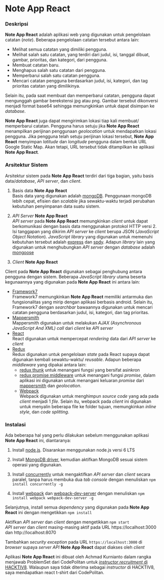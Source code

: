 # Note App React  
### Deskripsi  
**Note App React** adalah aplikasi web yang digunakan untuk pengelolaan catatan (_note_). Beberapa pengelolaan catatan tersebut antara lain:  
* Melihat semua catatan yang dimiliki pengguna.  
* Melihat salah satu catatan, yang terdiri dari judul, isi, tanggal dibuat, gambar, prioritas, dan kategori, dari pengguna.
* Membuat catatan baru.
* Menghapus salah satu catatan dari pengguna.
* Memperbarui salah satu catatan pengguna.
* Mencari catatan pengguna berdasarkan judul, isi, kategori, dan tag prioritas catatan yang dimilikinya.  

Selain itu, pada saat membuat dan memperbarui catatan, pengguna dapat mengunggah gambar berekstensi jpg atau png. Gambar tersebut dikonversi menjadi format base64 sehingga memungkinkan untuk dapat disimpan ke _database_.  

**Note App React** juga dapat mengirimkan lokasi tiap kali membuat/ memperbarui catatan. Pengguna harus setuju jika **Note App React** menampilkan perijinan penggunaan _geolocation_ untuk mendapatkan lokasi pengguna. Jika pengguna telah setuju perijinan lokasi tersebut, **Note App React** menyimpan _latitude_ dan _longitude_ pengguna dalam bentuk URL Google Static Map. Akan tetapi, URL tersebut tidak ditampilkan ke aplikasi **Note App React**.   

### Arsitektur Sistem
Arsitektur sistem pada **Note App React** terdiri dari tiga bagian, yaitu basis data/_database_, _API server_, dan _client_.

1. Basis data **Note App React**  
 Basis data yang digunakan adalah [mongoDB][mongodb link]. Penggunaan mongoDB lebih cepat, efisien dan _scalable_ jika sewaktu-waktu terjadi perubahan kebutuhan penyimpanan data suatu sistem.  

2. _API Server_ **Note App React**  
 _API server_ pada **Note App React** memungkinkan _client_ untuk dapat berkomunikasi dengan basis data menggunakan protokol HTTP versi 2. Isi tanggapan yang dikirim _API server_ ke _client_ berupa JSON (_JavaScript Object Notation_). _JavaScript library_ yang digunakan untuk memenuhi kebutuhan tersebut adalah [express][express link] dan [spdy][spdy link]. Adapun _library_ lain yang digunakan untuk menghubungkan _API server_ dengan _database_ adalah [mongoose][mongoose link]

3. _Client_ **Note App React**  

 Client pada **Note App React** digunakan sebagai penghubung antara pengguna dengan sistem. Beberapa _JavaScript library_ utama beserta kegunaannya yang digunakan pada **Note App React** ini antara lain:  
 * [Framework7][f7 link]  
Framework7  memungkinkan **Note App React** memiliki antarmuka dan fungsionalitas yang mirip dengan aplikasi berbasis android. Selain itu, Framework7 dengan _searchbar_ bawaannya digunakan untuk mencari catatan pengguna berdasarkan judul, isi, kategori, dan tag prioritas.
 * [Mappersmith][mappersmith link]  
 Mappersmith digunakan untuk melakukan _AJAX (Asynchronous JavaScript And XML) call_ dari _client_ ke _API server_
 * [React][react link]  
React digunakan untuk mempercepat _rendering_ data dari _API server_ ke _client_
 * [Redux][redux link]  
Redux digunakan untuk pengelolaan _state_ pada React supaya dapat digunakan kembali sewaktu-waktu/ _reusable_. Adapun beberapa _middleware_ yang dipakai antara lain:  
    * [redux thunk][redux thunk link] untuk menangani fungsi yang bersifat asinkron
    * [redux promise middleware][redux promise link] untuk menangani fungsi _promise_, dalam aplikasi ini digunakan untuk menangani keluaran _promise_ dari [mappersmith][mappersmith link] dan _geolocation_.  
   * [Webpack][webpack link]  
   Webpack digunakan untuk menghimpun _source code_ yang ada pada _client_ menjadi 1 _file_. Selain itu, webpack pada _client_ ini digunakan untuk menyalin beberapa file ke folder tujuan, memungkinkan _inline style_, dan _code splitting_.


### Instalasi  
Ada beberapa hal yang perlu dilakukan sebelum menggunakan aplikasi **Note App React** ini, diantaranya:  

1. Install [node.js][nodejs link]. Disarankan menggunakan node.js versi 6 LTS  

2. Install [MongoDB driver][mongodb driver link], kemudian aktifkan MongoDB sesuai sistem operasi yang digunakan.  

3. Install [concurrently][concurrently link] untuk mengaktifkan _API server_ dan _client_ secara paralel, tanpa harus membuka dua _tab console_ dengan menuliskan `npm install concurrently -g`  

4. Install [webpack][webpack link] dan [webpack-dev-server][webpack dev link] dengan menuliskan `npm install webpack webpack-dev-server -g`  

Selanjutnya, install semua _dependency_ yang digunakan pada **Note App React** ini dengan mengetikkan
`npm install`  

Aktifkan _API server_ dan _client_ dengan mengetikkan `npm start`  
_API server_ dan _client_ masing-masing aktif pada URL https://localhost:3000 dan http://localhost:8070  

Tambahkan _security exception_ pada URL `https://localhost:3000` di _browser_ supaya _server API_ **Note App React** dapat diakses oleh _client_  

Aplikasi **Note App React** ini dibuat oleh Achmad Kurnianto dalam rangka menjawab ProblemSet dari CodePolitan untuk [_instructor recruitment_ di HACKTIV8][instructor recruitment link]. Walaupun saya tidak diterima sebagai _instructor_ di HACKTIV8, saya mendapatkan react t-shirt dari CodePolitan.

[concurrently link]: https://www.npmjs.com/package/concurrently
[express link]: https://expressjs.com/
[f7 link]: http://framework7.io/
[mappersmith link]: http://tulios.github.io/mappersmith/
[mongodb link]: https://www.mongodb.com/
[mongodb driver link]: https://www.mongodb.com/download-center
[mongoose link]: http://mongoosejs.com/
[nodejs link]: https://nodejs.org/en/download/
[react link]: https://facebook.github.io/react/
[redux link]: http://redux.js.org/
[redux thunk link]: https://github.com/gaearon/redux-thunk
[redux promise link]: https://github.com/pburtchaell/redux-promise-middleware
[spdy link]: https://www.npmjs.com/package/spdy
[webpack link]: https://webpack.github.io/docs/
[webpack dev link]: https://github.com/webpack/webpack-dev-server

[instructor recruitment link]: https://www.codepolitan.com/job-vacancy-problemset-instructor-hacktiv8

[example image]: https://maps.googleapis.com/maps/api/staticmap?center=-6.160382,106.847349&zoom=18&size=800x450&sensor=false&markers=color:red|-6.160382,106.847349
